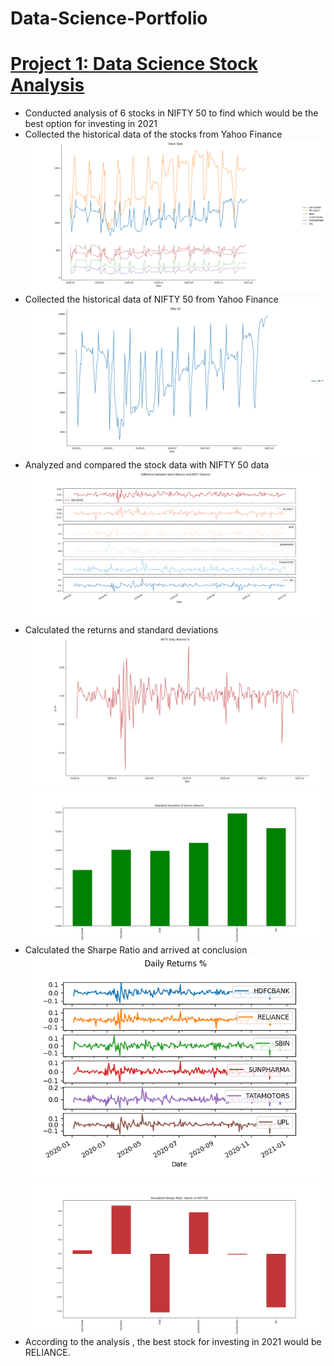# Data-Science-Portfolio


# [Project 1: Data Science Stock Analysis](https://github.com/devanand98/Data-Science-Portfolio)
* Conducted analysis of 6 stocks in NIFTY 50 to find which would be the best option for investing in 2021
* Collected the historical data of the stocks from Yahoo Finance
![](https://github.com/devanand98/Data-Science-Portfolio/blob/main/images/Stocks%20vs%20Price.png)
* Collected the historical data of NIFTY 50 from Yahoo Finance
![](https://github.com/devanand98/Data-Science-Portfolio/blob/main/images/nifty.png)
* Analyzed and compared the stock data with NIFTY 50 data
![](https://github.com/devanand98/Data-Science-Portfolio/blob/main/images/Diff%20btw%20Stock%20and%20Nifty.png)
* Calculated the returns and standard deviations
![](https://github.com/devanand98/Data-Science-Portfolio/blob/main/images/nifty%20returns.png)
![](https://github.com/devanand98/Data-Science-Portfolio/blob/main/images/std%20of%20excess%20returns.png)
* Calculated the Sharpe Ratio and arrived at conclusion
![](https://github.com/devanand98/Data-Science-Portfolio/blob/main/images/Daily%20Returns.png)
![](https://github.com/devanand98/Data-Science-Portfolio/blob/main/images/Sharpe%20Ratio.png)
* According to the analysis , the best stock for investing in 2021 would be RELIANCE.
